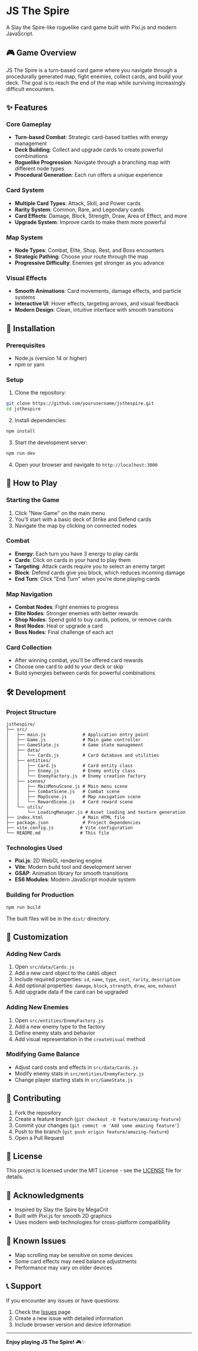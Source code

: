 # JS The Spire

A Slay the Spire-like roguelike card game built with Pixi.js and modern JavaScript.

## 🎮 Game Overview

JS The Spire is a turn-based card game where you navigate through a procedurally generated map, fight enemies, collect cards, and build your deck. The goal is to reach the end of the map while surviving increasingly difficult encounters.

## ✨ Features

### Core Gameplay
- **Turn-based Combat**: Strategic card-based battles with energy management
- **Deck Building**: Collect and upgrade cards to create powerful combinations
- **Roguelike Progression**: Navigate through a branching map with different node types
- **Procedural Generation**: Each run offers a unique experience

### Card System
- **Multiple Card Types**: Attack, Skill, and Power cards
- **Rarity System**: Common, Rare, and Legendary cards
- **Card Effects**: Damage, Block, Strength, Draw, Area of Effect, and more
- **Upgrade System**: Improve cards to make them more powerful

### Map System
- **Node Types**: Combat, Elite, Shop, Rest, and Boss encounters
- **Strategic Pathing**: Choose your route through the map
- **Progressive Difficulty**: Enemies get stronger as you advance

### Visual Effects
- **Smooth Animations**: Card movements, damage effects, and particle systems
- **Interactive UI**: Hover effects, targeting arrows, and visual feedback
- **Modern Design**: Clean, intuitive interface with smooth transitions

## 🚀 Installation

### Prerequisites
- Node.js (version 14 or higher)
- npm or yarn

### Setup
1. Clone the repository:
```bash
git clone https://github.com/yourusername/jsthespire.git
cd jsthespire
```

2. Install dependencies:
```bash
npm install
```

3. Start the development server:
```bash
npm run dev
```

4. Open your browser and navigate to `http://localhost:3000`

## 🎯 How to Play

### Starting the Game
1. Click "New Game" on the main menu
2. You'll start with a basic deck of Strike and Defend cards
3. Navigate the map by clicking on connected nodes

### Combat
- **Energy**: Each turn you have 3 energy to play cards
- **Cards**: Click on cards in your hand to play them
- **Targeting**: Attack cards require you to select an enemy target
- **Block**: Defend cards give you block, which reduces incoming damage
- **End Turn**: Click "End Turn" when you're done playing cards

### Map Navigation
- **Combat Nodes**: Fight enemies to progress
- **Elite Nodes**: Stronger enemies with better rewards
- **Shop Nodes**: Spend gold to buy cards, potions, or remove cards
- **Rest Nodes**: Heal or upgrade a card
- **Boss Nodes**: Final challenge of each act

### Card Collection
- After winning combat, you'll be offered card rewards
- Choose one card to add to your deck or skip
- Build synergies between cards for powerful combinations

## 🛠️ Development

### Project Structure
```
jsthespire/
├── src/
│   ├── main.js              # Application entry point
│   ├── Game.js              # Main game controller
│   ├── GameState.js         # Game state management
│   ├── data/
│   │   └── Cards.js         # Card database and utilities
│   ├── entities/
│   │   ├── Card.js          # Card entity class
│   │   ├── Enemy.js         # Enemy entity class
│   │   └── EnemyFactory.js  # Enemy creation factory
│   ├── scenes/
│   │   ├── MainMenuScene.js # Main menu scene
│   │   ├── CombatScene.js   # Combat scene
│   │   ├── MapScene.js      # Map navigation scene
│   │   └── RewardScene.js   # Card reward scene
│   └── utils/
│       └── LoadingManager.js # Asset loading and texture generation
├── index.html               # Main HTML file
├── package.json             # Project dependencies
├── vite.config.js          # Vite configuration
└── README.md               # This file
```

### Technologies Used
- **Pixi.js**: 2D WebGL rendering engine
- **Vite**: Modern build tool and development server
- **GSAP**: Animation library for smooth transitions
- **ES6 Modules**: Modern JavaScript module system

### Building for Production
```bash
npm run build
```

The built files will be in the `dist/` directory.

## 🎨 Customization

### Adding New Cards
1. Open `src/data/Cards.js`
2. Add a new card object to the `CARDS` object
3. Include required properties: `id`, `name`, `type`, `cost`, `rarity`, `description`
4. Add optional properties: `damage`, `block`, `strength`, `draw`, `aoe`, `exhaust`
5. Add upgrade data if the card can be upgraded

### Adding New Enemies
1. Open `src/entities/EnemyFactory.js`
2. Add a new enemy type to the factory
3. Define enemy stats and behavior
4. Add visual representation in the `createVisual` method

### Modifying Game Balance
- Adjust card costs and effects in `src/data/Cards.js`
- Modify enemy stats in `src/entities/EnemyFactory.js`
- Change player starting stats in `src/GameState.js`

## 🤝 Contributing

1. Fork the repository
2. Create a feature branch (`git checkout -b feature/amazing-feature`)
3. Commit your changes (`git commit -m 'Add some amazing feature'`)
4. Push to the branch (`git push origin feature/amazing-feature`)
5. Open a Pull Request

## 📝 License

This project is licensed under the MIT License - see the [LICENSE](LICENSE) file for details.

## 🙏 Acknowledgments

- Inspired by Slay the Spire by MegaCrit
- Built with Pixi.js for smooth 2D graphics
- Uses modern web technologies for cross-platform compatibility

## 🐛 Known Issues

- Map scrolling may be sensitive on some devices
- Some card effects may need balance adjustments
- Performance may vary on older devices

## 📞 Support

If you encounter any issues or have questions:
1. Check the [Issues](https://github.com/yourusername/jsthespire/issues) page
2. Create a new issue with detailed information
3. Include browser version and device information

---

**Enjoy playing JS The Spire!** 🎮✨ 